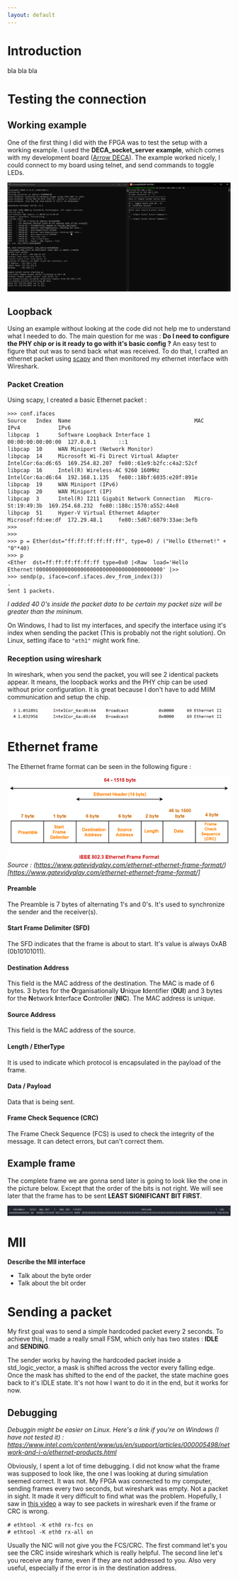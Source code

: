 ```yaml
---
layout: default
---
```


# Introduction

bla bla bla

# Testing the connection

## Working example
One of the first thing I did with the FPGA was to test the setup with a working example. I used the **DECA_socket_server example**, which comes with my development board ([Arrow DECA](https://www.arrow.com/fr-fr/products/deca/arrow-development-tools)). The example worked nicely, I could connect to my board using telnet, and send commands to toggle LEDs. 

![DECA_socket_server](assets/DECA_socket_server.png)

## Loopback

Using an example without looking at the code did not help me to understand what I needed to do. The main question for me was : **Do I need to configure the PHY chip or is it ready to go with it's basic config ?** An easy test to figure that out was to send back what was received. To do that, I crafted an ethernet packet using [scapy](https://scapy.readthedocs.io/en/latest/index.html) and then monitored my ethernet interface with Wireshark.

### Packet Creation

Using scapy, I created a basic Ethernet packet :
```Py
>>> conf.ifaces
Source   Index  Name                                       MAC                IPv4            IPv6
libpcap  1      Software Loopback Interface 1              00:00:00:00:00:00  127.0.0.1       ::1
libpcap  10     WAN Miniport (Network Monitor)
libpcap  14     Microsoft Wi-Fi Direct Virtual Adapter     IntelCor:6a:d6:65  169.254.82.207  fe80::61e9:b2fc:c4a2:52cf
libpcap  16     Intel(R) Wireless-AC 9260 160MHz           IntelCor:6a:d6:64  192.168.1.135   fe80::18bf:6035:e20f:891e
libpcap  19     WAN Miniport (IPv6)
libpcap  20     WAN Miniport (IP)
libpcap  3      Intel(R) I211 Gigabit Network Connection   Micro-St:19:49:3b  169.254.68.232  fe80::188c:1570:a552:44e8
libpcap  51     Hyper-V Virtual Ethernet Adapter           Microsof:fd:ee:df  172.29.48.1     fe80::5d67:6079:33ae:3efb
>>> 
>>> 
>>> p = Ether(dst="ff:ff:ff:ff:ff:ff", type=0) / ("Hello Ethernet!" + "0"*40)
>>> p
<Ether  dst=ff:ff:ff:ff:ff:ff type=0x0 |<Raw  load='Hello Ethernet!0000000000000000000000000000000000000000' |>>
>>> sendp(p, iface=conf.ifaces.dev_from_index(3))
.
Sent 1 packets.
```
*I added 40 0's inside the packet data to be certain my packet size will be greater than the mininum.*

On Windows, I had to list my interfaces, and specify the interface using it's index when sending the packet (This is probably not the right solution). On Linux, setting iface to `"eth1"` might work fine.

### Reception using wireshark

In wireshark, when you send the packet, you will see 2 identical packets appear. It means, the loopback works and the PHY chip can be used without prior configuration. It is great because I don't have to add MIIM communication and setup the chip.

![wireshark_loopback](assets/wireshark_loopback.png)


# Ethernet frame

The Ethernet frame format can be seen in the following figure : 

![Ethernet_Frame](assets/Ethernet_Frame_Format.png)
*Source : (https://www.gatevidyalay.com/ethernet-ethernet-frame-format/)[https://www.gatevidyalay.com/ethernet-ethernet-frame-format/]*

#### Preamble
The Preamble is 7 bytes of alternating 1's and 0's. It's used to synchronize the sender and the receiver(s). 

#### Start Frame Delimiter (SFD)
The SFD indicates that the frame is about to start. It's value is always 0xAB (0b10101011).

#### Destination Address
This field is the MAC address of the destination. The MAC is made of 6 bytes. 3 bytes for the **O**rganisationally **U**nique **I**dentifier (**OUI**) and 3 bytes for the **N**etwork **I**nterface **C**ontroller (**NIC**). The MAC address is unique.

#### Source Address
This field is the MAC address of the source.

#### Length / EtherType
It is used to indicate which protocol is encapsulated in the payload of the frame.

#### Data / Payload
Data that is being sent.

#### Frame Check Sequence (CRC)
The Frame Check Sequence (FCS) is used to check the integrity of the message. It can detect errors, but can't correct them.

## Example frame

The complete frame we are gonna send later is going to look like the one in the picture below. Except that the order of the bits is not right. We will see later that the frame has to be sent **LEAST SIGNIFICANT BIT FIRST**.

![wrong_frame](assets/wrong_frame.png)



# MII

**Describe the MII interface**
- Talk about the byte order
- Talk about the bit order

# Sending a packet

My first goal was to send a simple hardcoded packet every 2 seconds. To achieve this, I made a really small FSM, which only has two states : **IDLE** and **SENDING**.

The sender works by having the hardcoded packet inside a std_logic_vector, a mask is shifted across the vector every falling edge. Once the mask has shifted to the end of the packet, the state machine goes back to it's IDLE state. It's not how I want to do it in the end, but it works for now.

## Debugging

*Debuggin might be easier on Linux. Here's a link if you're on Windows (I have not tested it) : https://www.intel.com/content/www/us/en/support/articles/000005498/network-and-i-o/ethernet-products.html*

Obviously, I spent a lot of time debugging. I did not know what the frame was supposed to look like, the one I was looking at during simulation seemed correct. It was not. My FPGA was connected to my computer, sending frames every two seconds, but wireshark was empty. Not a packet in sight. It made it very difficult to find what was the problem. Hopefully, I saw in [this video](https://youtu.be/zTsHbEIOM2A) a way to see packets in wireshark even if the frame or CRC is wrong. 

```
# ethtool -K eth0 rx-fcs on
# ethtool -K eth0 rx-all on
```

Usually the NIC will not give you the FCS/CRC. The first command let's you see the CRC inside wireshark which is really helpful. The second line let's you receive any frame, even if they are not addressed to you. Also very useful, especially if the error is in the destination address.